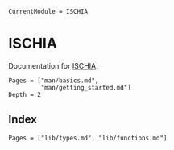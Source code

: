 ```@meta
CurrentModule = ISCHIA
```

# ISCHIA

Documentation for [ISCHIA](https://github.com/aadimator/ISCHIA.jl).

```@contents
Pages = ["man/basics.md",
         "man/getting_started.md"]
Depth = 2
```

## Index

```@index
Pages = ["lib/types.md", "lib/functions.md"]
```

